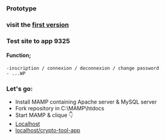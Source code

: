 ###  Prototype 

### visit the [first version](https://github.com/berru-g/crypto-tool) 

### Test site to app 9325

  #### Function; 
    -inscription / connexion / deconnexion / change password
    - ...WP

### Let's go:
   - Install MAMP containing Apache server & MySQL server
   - Fork repository in C:\MAMP\htdocs
   - Start MAMP & clique 👇
   - [Localhost]( localhost/crypto-tool-app/)
   - <a href="http://localhost/crypto-tool-app/" rel="noopener"
                            target="_blank">localhost/crypto-tool-app</a>
